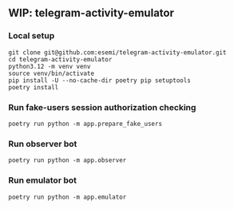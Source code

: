 WIP: telegram-activity-emulator
---

### Local setup
```shell
git clone git@github.com:esemi/telegram-activity-emulator.git
cd telegram-activity-emulator
python3.12 -m venv venv
source venv/bin/activate
pip install -U --no-cache-dir poetry pip setuptools
poetry install
```

### Run fake-users session authorization checking
```shell
poetry run python -m app.prepare_fake_users
```

### Run observer bot
```shell
poetry run python -m app.observer
```

### Run emulator bot
```shell
poetry run python -m app.emulator
```